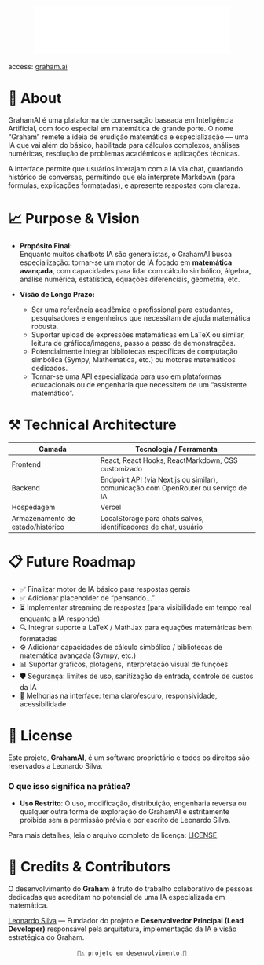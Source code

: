 <div align="center">

<a href='https://graham-ai-kappa.vercel.app/'><img src="./src/assets/img/logo.svg" width="400px"></a>
</div>

access: [graham.ai](https://graham-ai-kappa.vercel.app/)


# 📑 About

GrahamAI é uma plataforma de conversação baseada em Inteligência Artificial, com foco especial em matemática de grande porte. O nome “Graham” remete à ideia de erudição matemática e especialização — uma IA que vai além do básico, habilitada para cálculos complexos, análises numéricas, resolução de problemas acadêmicos e aplicações técnicas.

A interface permite que usuários interajam com a IA via chat, guardando histórico de conversas, permitindo que ela interprete Markdown (para fórmulas, explicações formatadas), e apresente respostas com clareza.


# 📈 Purpose & Vision

- **Propósito Final:**  
  Enquanto muitos chatbots IA são generalistas, o GrahamAI busca especialização: tornar-se um motor de IA focado em **matemática avançada**, com capacidades para lidar com cálculo simbólico, álgebra, análise numérica, estatística, equações diferenciais, geometria, etc.

- **Visão de Longo Prazo:**  
  - Ser uma referência acadêmica e profissional para estudantes, pesquisadores e engenheiros que necessitam de ajuda matemática robusta.  
  - Suportar upload de expressões matemáticas em LaTeX ou similar, leitura de gráficos/imagens, passo a passo de demonstrações.  
  - Potencialmente integrar bibliotecas específicas de computação simbólica (Sympy, Mathematica, etc.) ou motores matemáticos dedicados.  
  - Tornar-se uma API especializada para uso em plataformas educacionais ou de engenharia que necessitem de um “assistente matemático”.


# ⚒️ Technical Architecture

| Camada | Tecnologia / Ferramenta |
|---|---|
| Frontend | React, React Hooks, ReactMarkdown, CSS customizado |
| Backend | Endpoint API (via Next.js ou similar), comunicação com OpenRouter ou serviço de IA |
| Hospedagem | Vercel |
| Armazenamento de estado/histórico | LocalStorage para chats salvos, identificadores de chat, usuário |


# 📋 Future Roadmap

- ✅ Finalizar motor de IA básico para respostas gerais  
- ✅ Adicionar placeholder de “pensando…”  
- ⏳ Implementar streaming de respostas (para visibilidade em tempo real enquanto a IA responde)  
- 🔍 Integrar suporte a LaTeX / MathJax para equações matemáticas bem formatadas  
- ⚙️ Adicionar capacidades de cálculo simbólico / bibliotecas de matemática avançada (Sympy, etc.)  
- 📊 Suportar gráficos, plotagens, interpretação visual de funções  
- 🛡️ Segurança: limites de uso, sanitização de entrada, controle de custos da IA  
- 📱 Melhorias na interface: tema claro/escuro, responsividade, acessibilidade


# 📜 License

Este projeto, **GrahamAI**, é um software proprietário e todos os direitos são reservados a Leonardo Silva.

### O que isso significa na prática?

- **Uso Restrito**: O uso, modificação, distribuição, engenharia reversa ou qualquer outra forma de exploração do GrahamAI é estritamente proibida sem a permissão prévia e por escrito de Leonardo Silva.

Para mais detalhes, leia o arquivo completo de licença: [LICENSE](./LICENSE).


# 👥 Credits & Contributors

O desenvolvimento do **Graham** é fruto do trabalho colaborativo de pessoas dedicadas que acreditam no potencial de uma IA especializada em matemática.

[Leonardo Silva](https://www.linkedin.com/in/leeosilvp/) — Fundador do projeto e **Desenvolvedor Principal (Lead Developer)** responsável pela arquitetura, implementação da IA e visão estratégica do Graham.

<div align="center">

```🚧⚠️ projeto em desenvolvimento.🚧```
</div>
